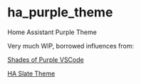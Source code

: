 # ha_purple_theme

Home Assistant Purple Theme

Very much WIP, borrowed influences from:

[Shades of Purple VSCode](https://github.com/ahmadawais/shades-of-purple-vscode)

[HA Slate Theme](https://github.com/seangreen2/slate_theme)
